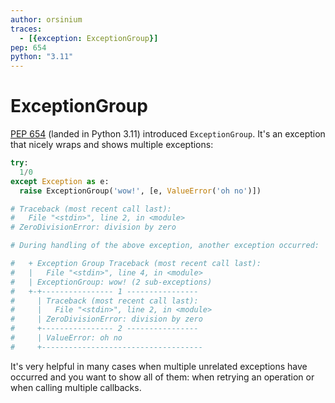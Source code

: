```yaml
---
author: orsinium
traces:
  - [{exception: ExceptionGroup}]
pep: 654
python: "3.11"
---
```


# ExceptionGroup

[PEP 654](https://peps.python.org/pep-0654/) (landed in Python 3.11) introduced `ExceptionGroup`. It's an exception that nicely wraps and shows multiple exceptions:

```python
try:
  1/0
except Exception as e:
  raise ExceptionGroup('wow!', [e, ValueError('oh no')])

# Traceback (most recent call last):
#   File "<stdin>", line 2, in <module>
# ZeroDivisionError: division by zero

# During handling of the above exception, another exception occurred:

#   + Exception Group Traceback (most recent call last):
#   |   File "<stdin>", line 4, in <module>
#   | ExceptionGroup: wow! (2 sub-exceptions)
#   +-+---------------- 1 ----------------
#     | Traceback (most recent call last):
#     |   File "<stdin>", line 2, in <module>
#     | ZeroDivisionError: division by zero
#     +---------------- 2 ----------------
#     | ValueError: oh no
#     +------------------------------------
```

It's very helpful in many cases when multiple unrelated exceptions have occurred and you want to show all of them: when retrying an operation or when calling multiple callbacks.
